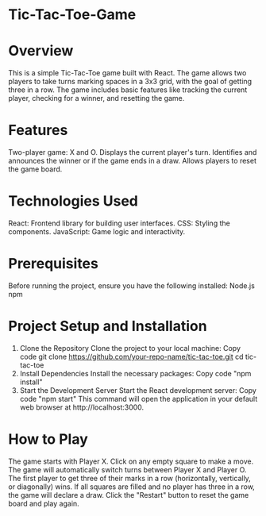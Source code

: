 # Tic-Tac-Toe-Game
# Overview
This is a simple Tic-Tac-Toe game built with React. The game allows two players to take turns marking spaces in a 3x3 grid, with the goal of getting three in a row. The game includes basic features like tracking the current player, checking for a winner, and resetting the game.

# Features
Two-player game: X and O.
Displays the current player's turn.
Identifies and announces the winner or if the game ends in a draw.
Allows players to reset the game board.

# Technologies Used
React: Frontend library for building user interfaces.
CSS: Styling the components.
JavaScript: Game logic and interactivity.

# Prerequisites
Before running the project, ensure you have the following installed:
Node.js
npm

# Project Setup and Installation
1. Clone the Repository
Clone the project to your local machine:
Copy code
git clone https://github.com/your-repo-name/tic-tac-toe.git
cd tic-tac-toe
2. Install Dependencies
Install the necessary packages:
Copy code
"npm install"
3. Start the Development Server
Start the React development server:
Copy code
"npm start"
This command will open the application in your default web browser at http://localhost:3000.

# How to Play
The game starts with Player X.
Click on any empty square to make a move.
The game will automatically switch turns between Player X and Player O.
The first player to get three of their marks in a row (horizontally, vertically, or diagonally) wins.
If all squares are filled and no player has three in a row, the game will declare a draw.
Click the "Restart" button to reset the game board and play again.
